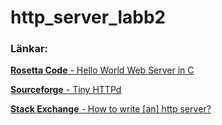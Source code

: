 # http_server_labb2

### Länkar:

[**Rosetta Code** - Hello World Web Server in C](http://rosettacode.org/wiki/Hello_world/Web_server#C)

[**Sourceforge** - Tiny HTTPd](http://sourceforge.net/projects/tinyhttpd/)

[**Stack Exchange** - How to write [an] http server?](https://programmers.stackexchange.com/questions/200821/how-to-write-a-http-server)
